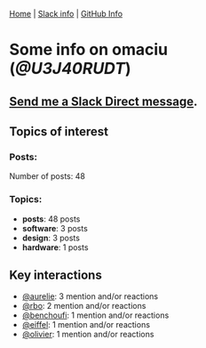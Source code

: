 [Home](https://kelu124.github.io/echommunity/) | [Slack info](https://kelu124.github.io/echommunity/) | [GitHub Info](https://kelu124.github.io/echommunity/github.html)

# Some info on __omaciu__ (_@U3J40RUDT_)


## [Send me a Slack Direct message](https://echopen.slack.com/messages/@omaciu/).

## Topics of interest

### Posts: 

Number of posts: 48

### Topics:

* __posts__: 48 posts
* __software__: 3 posts
* __design__: 3 posts
* __hardware__: 1 posts

## Key interactions 

* [@aurelie](./U37GZRZU6.md): 3 mention and/or reactions
* [@rbo](./U38HVMZ6K.md): 2 mention and/or reactions
* [@benchoufi](./U0B47KC3S.md): 1 mention and/or reactions
* [@eiffel](./U3GHS132Q.md): 1 mention and/or reactions
* [@olivier](./U04DFTZ7D.md): 1 mention and/or reactions
